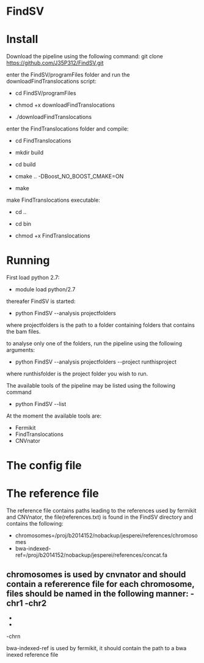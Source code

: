 # FindSV
Install
=======
Download the pipeline using the following command:
git clone https://github.com/J35P312/FindSV.git

enter the FindSV/programFiles folder and run the downloadFindTranslocations script:

- cd FindSV/programFiles

- chmod +x downloadFindTranslocations

- ./downloadFindTranslocations

enter the FindTranslocations folder and compile:

- cd FindTranslocations

- mkdir build

- cd build

- cmake .. -DBoost_NO_BOOST_CMAKE=ON

- make

make FindTranslocations executable:

- cd ..

- cd bin

- chmod +x FindTranslocations


Running
========
First load python 2.7:

- module load python/2.7


thereafer FindSV is started:

- python FindSV --analysis projectfolders


where projectfolders is the path to a folder containing folders that contains the bam files.

to analyse only one of the folders, run the pipeline using the following arguments:


- python FindSV --analysis projectfolders --project runthisproject


where runthisfolder is the project folder you wish to run.

The available tools of the pipeline may be listed using the following command
- python FindSV --list

At the moment the available tools are:
- Fermikit
- FindTranslocations
- CNVnator



The config file
================


The reference file
===================
The reference file contains paths leading to the references used by fermikit and CNVnator, the file(references.txt) is found in the FindSV directory and contains the following:

- chromosomes=/proj/b2014152/nobackup/jesperei/references/chromosomes
- bwa-indexed-ref=/proj/b2014152/nobackup/jesperei/references/concat.fa

chromosomes is used by cnvnator and should contain a refererence file for each chromosome, files should be named in the following manner:
-chr1
-chr2
-
-
-
-chrn

bwa-indexed-ref is used by fermikit, it should contain the path to a bwa inexed reference file


